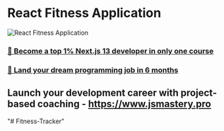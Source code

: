 # React Fitness Application

![React Fitness Application](https://i.ibb.co/Yt9spGc/image.png)

### [🌟 Become a top 1% Next.js 13 developer in only one course](https://jsmastery.pro/next13)
### [🚀 Land your dream programming job in 6 months](https://jsmastery.pro/masterclass)

## Launch your development career with project-based coaching - https://www.jsmastery.pro
"# Fitness-Tracker" 
